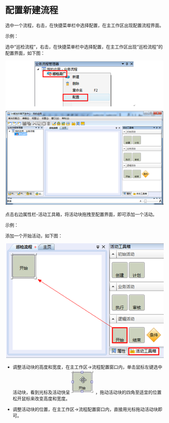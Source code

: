 # 配置新建流程

选中一个流程，右击，在快捷菜单栏中选择配置，在主工作区出现配置流程界面。

示例：

选中“巡检流程”，右击，在快捷菜单栏中选择配置，在主工作区出现“巡检流程”的配置界面，如下图：

![](./images/配置新建流程.png)


点击右边属性栏-活动工具箱，将活动块拖拽至配置界面，即可添加一个活动。

 示例：
 
 添加一个开始活动，如下图：

 ![](./images/配置新建流程1.png)


 * 调整活动块的高度和宽度，在主工作区→流程配置窗口内，单击鼠标左键选中活动块，看到光标及活动快呈![](./images/开始图标.png)  ，拖动活动块的四角至适宜的位置松开鼠标来改变高度和宽度。

 * 调整活动块的位置，在主工作区→流程配置窗口内，直接用光标拖动活动块即可。
